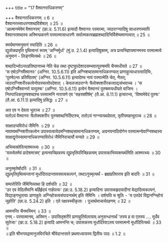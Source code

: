 +++
title = "17 वैश्वानराधिकरणम्"

+++
वैश्वानराधिकरणम् ॥ 6 ॥  
वैश्वानरस्साधरणशब्दविशेषात् ॥ 25 ॥  
'आत्मानमेवेमं वैश्वानरम्' (छा.उ. 5.11.6) इत्यादौ वैश्वानरः परमात्मा, जाठराग्न्यादिषु साधारणस्यापि वैश्वानरशब्दस्य अस्मिन्प्रकरणे परमात्मासाधारणैः सर्वात्मकत्वब्रह्मशब्दादिभिर्विशेष्यमाणत्वात् ॥ 25 ॥

स्मर्यमाणमनुमानं स्यादिति ॥ 26 ॥  
द्युलोकप्रभृति पृथिव्यन्तं रूपम् 'अग्निर्मूर्धा' (मुं.उ. 2.1.4) इत्यादिषूक्तम्, अत्र प्रत्यभिज्ञायमानमस्य परमात्मत्वे अनुमानं - लिङ्गमित्यर्थः ॥ 26 ॥

शब्दादिभ्योऽन्तःप्रतिष्ठानाच्च नेति चेन्न तथा दृष्ट्युपदेशादसम्भवात्पुरुषमपि चैनमधीयते ॥ 27 ॥  
'स एषोऽग्निर्वैश्वानरः' (अग्निर. 10.5.6.11) इति अग्निशब्दसामानाधिकरण्यात् प्राणाहुत्याधारत्वादिभिः, 'पुरुषेऽन्तः प्रतिष्ठितम्' (अग्निर. 10.5.6.11) इत्यादेश्च नायं परमात्मेति चेत्, नैतत्; जाठराग्निशरीरकत्वेनोपास्यत्वोपदेशात् । केवलजाठराग्नेः त्रैलोक्यशरीरकत्वाद्यसंभवाच्च । 'स एषोऽग्निर्वैश्वानरो यत्पुरुषः' (अग्निर. 10.5.6.11) इत्येनं वैश्वानरं पुरुषमप्यधीयते वाजिनः । निरुपाधिकपुरुषशब्दश्च परमात्मनि नारायणे एव 'सहस्रशीर्षम्' (तै.आ. 6.11.1) इत्यारभ्य, 'विश्वमेवेदं पुरुषः' (तै.आ. 6.11.1) इत्यादिषु प्रसिद्धः ॥ 27 ॥

अत एव न देवता भूतञ्च ॥ 27 ॥  
यतोऽयं वैश्वानरः त्रैलोक्यशरीरः पुरुषशब्दनिर्दिष्टश्च, ततोऽयं नाग्न्याख्यदेवता, तृतीयमहाभूतञ्च ॥ 28 ॥

साक्षादप्यविरोधं जैमिनिः ॥ 29 ॥  
नावश्यमग्निशरीरकत्वेन उपास्यत्वायेदमग्निशब्दसामानाधिकरण्यम्, अग्रनयनादियोगेन परमात्मन्येवाग्निशब्दस्य साक्षाद्वृत्तेस्सामानाधिकरण्याविरोधं जैमिनिराचार्यो मन्यते ॥ 29 ॥

अभिव्यक्तेरित्याश्मरथ्यः ॥ 30 ॥  
'यस्त्वेतमेवं प्रादेशमात्रम्' इत्यनवच्छिन्नस्य द्युप्रभृतिपरिच्छिन्नत्वम् उपासकाभिव्यक्त्यर्थमिति आश्मरथ्यः ॥ 30 ॥

अनुस्मृतेर्बादरिः ॥ 31 ॥  
द्युप्रभृतिपृथिव्यन्तानां मूर्धादिपादान्तावयवत्वकल्पनं, तथाऽनुस्मृत्यर्थं - ब्रह्मप्रतिपत्तय इति बादरिः ॥ 31 ॥

सम्पत्तेरिति जैमिनिस्तथा हि दर्शयति ॥ 32 ॥  
'उर एव वेदिर्लोमानि बर्हिर्हृदयं गार्हपत्यः' (छा.उ. 5.18.2) इत्यादिना उपासकहृदयादीनां वेद्यादित्वकल्पनं, विद्याङ्गभूतायाः प्राणाहुतेः अग्निहोत्रत्वसंपादनार्थम् इति जैमिनिः । दर्शयति च श्रुतिः - 'य एतदेवं विद्वानग्निहोत्रं जुहोति' (छा.उ. 5.24.2) इति । एते पक्षास्स्वीकृताः । पूजार्थमाचार्यग्रहणम् ॥ 32 ॥

आमनन्ति चैनमस्मिन् ॥ 33 ॥  
एनम् - परमात्मानम्, अस्मिन् - उपासितृशरीरे प्राणाहुतिवेलायाम् अनुसन्धानार्थं 'तस्य ह वा एतस्य .... मूर्धैव सुतेजाः' (छा.उ. 5.18.2) इत्यादि आमनन्ति च; उपासकस्य मूर्धादिरेवाऽस्य परमात्मनो मूर्धादिरित्यर्थः ॥ 33 ॥  
॥ इति श्रीभगवद्रामानुजविरचिते श्रीवेदान्तसारे प्रथमाध्यायस्य द्वितीयः पादः ॥ 1.2 ॥